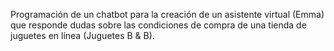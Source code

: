 Programación de un chatbot para la creación de un asistente virtual (Emma) que responde dudas sobre las condiciones de compra de una tienda de juguetes en línea (Juguetes B & B).
